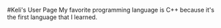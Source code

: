 #Keli's User Page
My favorite programming language is C++ because it's the first language that I learned. 